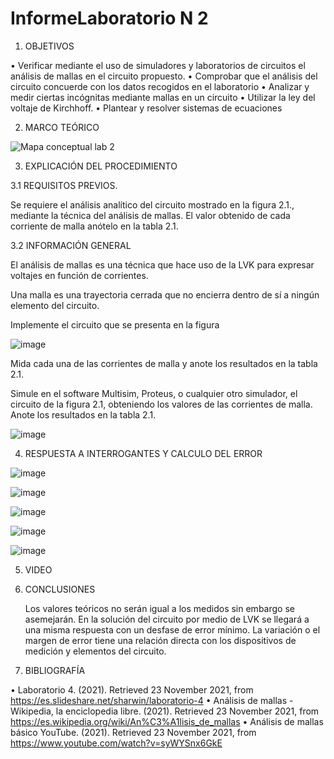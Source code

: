 # InformeLaboratorio N 2

1. OBJETIVOS

•	Verificar mediante el uso de simuladores y laboratorios de circuitos el análisis de mallas en el circuito propuesto. 
•	Comprobar que el análisis del circuito concuerde con los datos recogidos en el laboratorio
•	Analizar y medir ciertas incógnitas mediante mallas en un circuito
•	Utilizar la ley del voltaje de Kirchhoff.
•	Plantear y resolver sistemas de ecuaciones



2. MARCO TEÓRICO 

![Mapa conceptual lab 2](https://user-images.githubusercontent.com/93899720/142967874-94065b5a-46ab-4622-81b2-0f8080ca52e0.jpg)

3. EXPLICACIÓN DEL PROCEDIMIENTO

3.1 REQUISITOS PREVIOS.

Se requiere el análisis analítico del circuito mostrado en la figura 2.1., mediante la técnica del análisis de mallas. El valor obtenido de cada corriente de malla anótelo en la tabla 2.1.

3.2 INFORMACIÓN GENERAL

El análisis de mallas es una técnica que hace uso de la LVK para expresar voltajes en función de corrientes.

Una malla es una trayectoria cerrada que no encierra dentro de sí a ningún elemento del circuito.

   Implemente el circuito que se presenta en la figura 
   
   ![image](https://user-images.githubusercontent.com/93899720/142968568-fadb563e-5618-4252-b913-20d265af3b52.png)
   
   Mida cada una de las corrientes de malla y anote los resultados en la tabla 2.1.

   Simule en el software Multisim, Proteus, o cualquier otro simulador, el circuito de la figura 2.1, obteniendo los valores de las corrientes de malla. Anote los resultados en    la tabla 2.1.
   
   ![image](https://user-images.githubusercontent.com/93899720/142968711-4d235098-e914-4c9f-b04d-a630554c0f3f.png)
   
4. RESPUESTA A INTERROGANTES Y CALCULO DEL ERROR


![image](https://user-images.githubusercontent.com/93899720/142971573-cc2e080c-4bec-445f-8e69-67ad1a7a85dc.png)


![image](https://user-images.githubusercontent.com/93899720/142971634-b157c20a-352a-4ff4-92c2-00f5789f5b47.png)


![image](https://user-images.githubusercontent.com/93899720/142971679-1d1de94b-eb80-4a8c-899c-700839dc353a.png)


![image](https://user-images.githubusercontent.com/93899720/142971721-87b1d0c4-cdaa-47d6-9248-c9bdfffd7568.png)


![image](https://user-images.githubusercontent.com/93899720/142971764-343b2d07-b79f-4392-868d-5fe7530e2a19.png)


5. VIDEO

6. CONCLUSIONES

   Los valores teóricos no serán igual a los medidos sin embargo  se asemejarán. En  la solución del circuito por medio de LVK se llegará a una misma respuesta con un desfase de      error  mínimo. La variación o el margen de error tiene una relación directa con los dispositivos de medición y elementos del circuito. 

7. BIBLIOGRAFÍA
    
•	Laboratorio 4. (2021). Retrieved 23 November 2021, from https://es.slideshare.net/sharwin/laboratorio-4
•	Análisis de mallas - Wikipedia, la enciclopedia libre. (2021). Retrieved 23 November 2021, from https://es.wikipedia.org/wiki/An%C3%A1lisis_de_mallas
•	Análisis de mallas básico YouTube. (2021). Retrieved 23 November 2021, from https://www.youtube.com/watch?v=syWYSnx6GkE



